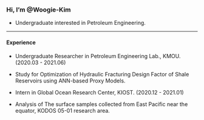 ### Hi, I’m @Woogie-Kim
- Undergraduate interested in Petroleum Engineering.
* * *
#### Experience
* Undergraduate Researcher in Petroleum Engineering Lab., KMOU. (2020.03 - 2021.06)
 - Study for Optimization of Hydraulic Fracturing Design Factor of Shale Reservoirs using ANN-based Proxy Models.

* Intern in Global Ocean Research Center, KIOST. (2020.12 - 2021.01)
 - Analysis of The surface samples collected from East Pacific near the equator, KODOS 05-01 research area.
